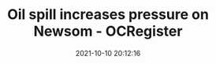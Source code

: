 ---
"title": "Oil spill increases pressure on Newsom - OCRegister"
"date": "2021-10-10 20:12:16"
"feed_name": "GOOGLENEWSINDUSTRIAL"
"feed_website": "https://news.google.com/search?q=industrial%2Bincident&hl=en-US&gl=US&ceid=US:en"
"feed_rss": "https://news.google.com/rss/search?q=industrial%2Bincident&hl=en-US&gl=US&ceid=US:en"
"link": "https://www.ocregister.com/2021/10/10/oil-spill-increases-pressure-on-newsom"
"source": "{'href': 'https://www.ocregister.com', 'title': 'OCRegister'}"
"file": "_posts/2021-1-1-55c743dd51eef6d1db1310f2f2c7e391a422fdb8.md"
"accident": "1"
"drilling": "1"
"dead": "0"
"injured": "0"
"arrested": "0"
"place": "unknown place"
"where": "unknown site"
"causes": "unknown"
"place_uri": "unknown place"
---